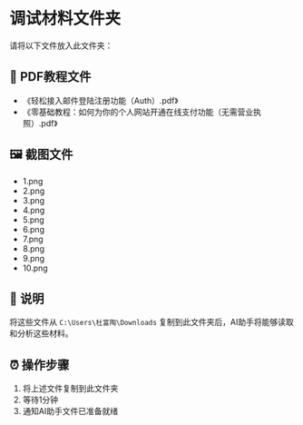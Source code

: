# 调试材料文件夹

请将以下文件放入此文件夹：

## 📄 PDF教程文件
- 《轻松接入邮件登陆注册功能（Auth）.pdf》
- 《零基础教程：如何为你的个人网站开通在线支付功能（无需营业执照）.pdf》

## 🖼️ 截图文件
- 1.png
- 2.png  
- 3.png
- 4.png
- 5.png
- 6.png
- 7.png
- 8.png
- 9.png
- 10.png

## 📝 说明
将这些文件从 `C:\Users\杜富陶\Downloads` 复制到此文件夹后，AI助手将能够读取和分析这些材料。

## ⏰ 操作步骤
1. 将上述文件复制到此文件夹
2. 等待1分钟
3. 通知AI助手文件已准备就绪
